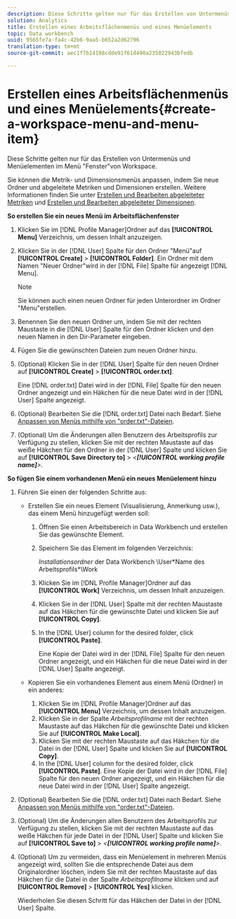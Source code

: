 ```yaml
---
description: Diese Schritte gelten nur für das Erstellen von Untermenüs und Menüelementen im Menü "Fenster"von Workspace.
solution: Analytics
title: Erstellen eines Arbeitsflächenmenüs und eines Menüelements
topic: Data workbench
uuid: 9565fe7a-fa4c-42b6-9aa5-b652a2d62796
translation-type: tm+mt
source-git-commit: aec1f7b14198cdde91f61d490a235022943bfedb

---
```



# Erstellen eines Arbeitsflächenmenüs und eines Menüelements{#create-a-workspace-menu-and-menu-item}

Diese Schritte gelten nur für das Erstellen von Untermenüs und Menüelementen im Menü &quot;Fenster&quot;von Workspace.

Sie können die Metrik- und Dimensionsmenüs anpassen, indem Sie neue Ordner und abgeleitete Metriken und Dimensionen erstellen. Weitere Informationen finden Sie unter [Erstellen und Bearbeiten abgeleiteter Metriken](../../../../home/c-get-started/c-admin-intrf/c-prof-mgr/c-drvd-mtrcs.md#concept-e41723b342a849309874b26232224a40) und [Erstellen und Bearbeiten abgeleiteter Dimensionen](../../../../home/c-get-started/c-admin-intrf/c-prof-mgr/c-dvrd-dim.md#concept-ece3c3ea8cdf4fc796680173993bff93).

**So erstellen Sie ein neues Menü im Arbeitsflächenfenster**

1. Klicken Sie im [!DNL Profile Manager]Ordner auf das **[!UICONTROL Menu]** Verzeichnis, um dessen Inhalt anzuzeigen.
1. Klicken Sie in der [!DNL User] Spalte für den Ordner &quot;Menü&quot;auf **[!UICONTROL Create]** > **[!UICONTROL Folder]**. Ein Ordner mit dem Namen &quot;Neuer Ordner&quot;wird in der [!DNL File] Spalte für angezeigt [!DNL Menu].

   >[!NOTE]
   >
   >Sie können auch einen neuen Ordner für jeden Unterordner im Ordner &quot;Menu&quot;erstellen.

1. Benennen Sie den neuen Ordner um, indem Sie mit der rechten Maustaste in die [!DNL User] Spalte für den Ordner klicken und den neuen Namen in den Dir-Parameter eingeben.
1. Fügen Sie die gewünschten Dateien zum neuen Ordner hinzu.
1. (Optional) Klicken Sie in der [!DNL User] Spalte für den neuen Ordner auf **[!UICONTROL Create]** > **[!UICONTROL order.txt]**.

   Eine [!DNL order.txt] Datei wird in der [!DNL File] Spalte für den neuen Ordner angezeigt und ein Häkchen für die neue Datei wird in der [!DNL User] Spalte angezeigt.

1. (Optional) Bearbeiten Sie die [!DNL order.txt] Datei nach Bedarf. Siehe [Anpassen von Menüs mithilfe von &quot;order.txt&quot;-Dateien](../../../../home/c-get-started/c-intf-anlys-ftrs/c-ctm-menus/t-cstm-menus-ordr-files.md#task-a391800a8dd444deb3e1516d5189f999).
1. (Optional) Um die Änderungen allen Benutzern des Arbeitsprofils zur Verfügung zu stellen, klicken Sie mit der rechten Maustaste auf das weiße Häkchen für den Ordner in der [!DNL User] Spalte und klicken Sie auf **[!UICONTROL Save Directory to]** > *&lt;**[!UICONTROL working profile name]**>*.

**So fügen Sie einem vorhandenen Menü ein neues Menüelement hinzu**

1. Führen Sie einen der folgenden Schritte aus:

   * Erstellen Sie ein neues Element (Visualisierung, Anmerkung usw.), das einem Menü hinzugefügt werden soll:

      1. Öffnen Sie einen Arbeitsbereich in Data Workbench und erstellen Sie das gewünschte Element.
      1. Speichern Sie das Element im folgenden Verzeichnis:

         *Installationsordner* der Data Workbench \User\*Name des Arbeitsprofils*\Work

      1. Klicken Sie im [!DNL Profile Manager]Ordner auf das **[!UICONTROL Work]** Verzeichnis, um dessen Inhalt anzuzeigen.
      1. Klicken Sie in der [!DNL User] Spalte mit der rechten Maustaste auf das Häkchen für die gewünschte Datei und klicken Sie auf **[!UICONTROL Copy]**.
      1. In the [!DNL User] column for the desired folder, click **[!UICONTROL Paste]**.

         Eine Kopie der Datei wird in der [!DNL File] Spalte für den neuen Ordner angezeigt, und ein Häkchen für die neue Datei wird in der [!DNL User] Spalte angezeigt.
   * Kopieren Sie ein vorhandenes Element aus einem Menü (Ordner) in ein anderes:

      1. Klicken Sie im [!DNL Profile Manager]Ordner auf das **[!UICONTROL Menu]** Verzeichnis, um dessen Inhalt anzuzeigen.
      1. Klicken Sie in der Spalte *Arbeitsprofilname* mit der rechten Maustaste auf das Häkchen für die gewünschte Datei und klicken Sie auf **[!UICONTROL Make Local]**.
      1. Klicken Sie mit der rechten Maustaste auf das Häkchen für die Datei in der [!DNL User] Spalte und klicken Sie auf **[!UICONTROL Copy]**.
      1. In the [!DNL User] column for the desired folder, click **[!UICONTROL Paste]**. Eine Kopie der Datei wird in der [!DNL File] Spalte für den neuen Ordner angezeigt, und ein Häkchen für die neue Datei wird in der [!DNL User] Spalte angezeigt.


1. (Optional) Bearbeiten Sie die [!DNL order.txt] Datei nach Bedarf. Siehe [Anpassen von Menüs mithilfe von &quot;order.txt&quot;-Dateien](../../../../home/c-get-started/c-intf-anlys-ftrs/c-ctm-menus/t-cstm-menus-ordr-files.md#task-a391800a8dd444deb3e1516d5189f999).
1. (Optional) Um die Änderungen allen Benutzern des Arbeitsprofils zur Verfügung zu stellen, klicken Sie mit der rechten Maustaste auf das weiße Häkchen für jede Datei in der [!DNL User] Spalte und klicken Sie auf **[!UICONTROL Save to]** > *&lt;**[!UICONTROL working profile name]**>*.
1. (Optional) Um zu vermeiden, dass ein Menüelement in mehreren Menüs angezeigt wird, sollten Sie die entsprechende Datei aus dem Originalordner löschen, indem Sie mit der rechten Maustaste auf das Häkchen für die Datei in der Spalte *Arbeitsprofilname* klicken und auf **[!UICONTROL Remove]** > **[!UICONTROL Yes]** klicken.

   Wiederholen Sie diesen Schritt für das Häkchen der Datei in der [!DNL User] Spalte.


